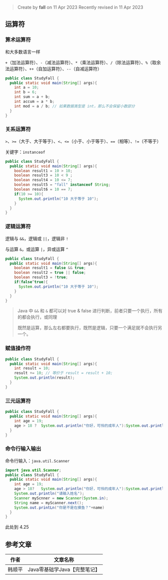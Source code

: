 > Create by **fall** on 11 Apr 2023
> Recently revised in 11 Apr 2023

## 运算符

### 算术运算符

和大多数语言一样

`+`（加法运算符）、`-`（减法运算符）、`*`（乘法运算符）、`/`（除法运算符）、`%`（取余法运算符）、`++`（自加运算符）、`--`（自减运算符）

```java
public class StudyFall {
  public static void main(String[] args){
    int a = 10;
    int b = 6;
    int sum = a + b;
    int accum = a * b;
    int mod = a / b; // 如果数据类型是 int，那么不会保留小数部分
  }
}
```

### 关系运算符

`>`、`>=`（大于、大于等于）、`<`、`<=`（小于、小于等于）、`==`（相等）、`!=`（不等于）

关键字：`instanceof`

```java
public class StudyFall {
  public static void main(String[] args){
    boolean result1 = 10 > 10;
    boolean result3 = 10 < 9 ;
    boolean result4 = 10 <= 7;
    boolean result5 = "fall" instanceof String;
    boolean result6 = 10 == 7;
    if(10 >= 10){
      System.out.println("10 大于等于 10");
    }
  }
}
```

### 逻辑运算符

逻辑与 `&&`，逻辑或 `||`，逻辑非 `!`

与运算 `&`，或运算 `|`，异或运算 `^`

```java
public class StudyFall {
  public static void main(String[] args){
    boolean result1 = false && true;
    boolean result2 = true || false;
    boolean result3 = !true;
    if(false^true){
      System.out.println("10 大于等于 10");
    }
  }
}
```

> Java 中 `&&` 和 `&` 都可以对 true & false 进行判断，前者只要一个执行，所有的都会执行，或同理
>
> 既然是运算，那么左右都要执行，既然是逻辑，只要一个满足就不会执行另一个。

### 赋值操作符

```java
public class StudyFall {
  public static void main(String[] args){
    int result = 10;
    result += 10; // 等价于 result = result + 10;
    System.out.println(result);
  }
}
```

### 三元运算符

```java
public class StudyFall {
  public static void main(String[] args){
    int age = 19;
    age > 18 ?	System.out.println("你好，可怜的成年人"):System.out.println("呦，年轻人");
  }
}
```

### 命令行输入输出

命令行输入：`java.util.Scanner`

```java
import java.util.Scanner;
public class StudyFall {
  public static void main(String[] args){
    int age = 19;
    age > 18?	System.out.println("你好，可怜的成年人"):System.out.println("呦，年轻人");
    System.out.println("请输入姓名");
    Scanner myScnner = new Scanner(System.in);
    String name = myScanner.next();
    System.out.printLn("你是不是在摸鱼？"+name)
  }
}
```

此处到 4.25

## 参考文章

| 作者   | 文章名称                     |
| ------ | ---------------------------- |
| 韩顺平 | Java零基础学Java【完整笔记】 |

